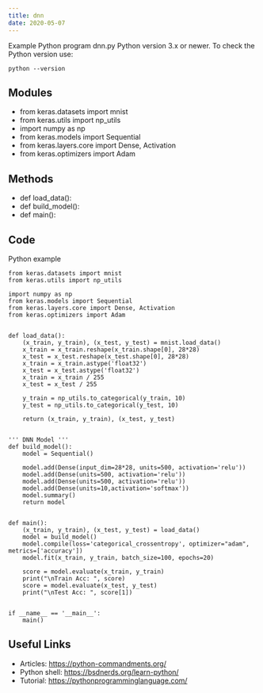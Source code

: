 ```yaml
---
title: dnn
date: 2020-05-07
---
```

Example Python program dnn.py
Python version 3.x or newer.
To check the Python version use:

    python --version

## Modules

* from keras.datasets import mnist
* from keras.utils import np_utils
* import numpy as np
* from keras.models import Sequential
* from keras.layers.core import Dense, Activation
* from keras.optimizers import Adam

## Methods

* def load_data():
* def build_model():
* def main():

## Code

Python example

    from keras.datasets import mnist
    from keras.utils import np_utils
    
    import numpy as np
    from keras.models import Sequential
    from keras.layers.core import Dense, Activation
    from keras.optimizers import Adam
    
    
    def load_data():
        (x_train, y_train), (x_test, y_test) = mnist.load_data()
        x_train = x_train.reshape(x_train.shape[0], 28*28)
        x_test = x_test.reshape(x_test.shape[0], 28*28)
        x_train = x_train.astype('float32')
        x_test = x_test.astype('float32')
        x_train = x_train / 255
        x_test = x_test / 255
    
        y_train = np_utils.to_categorical(y_train, 10)
        y_test = np_utils.to_categorical(y_test, 10)
    
        return (x_train, y_train), (x_test, y_test)
    
    
    ''' DNN Model '''
    def build_model():
        model = Sequential()
    
        model.add(Dense(input_dim=28*28, units=500, activation='relu'))
        model.add(Dense(units=500, activation='relu'))
        model.add(Dense(units=500, activation='relu'))
        model.add(Dense(units=10,activation='softmax'))
        model.summary()
        return model
    
    
    def main():
        (x_train, y_train), (x_test, y_test) = load_data()
        model = build_model()
        model.compile(loss='categorical_crossentropy', optimizer="adam", metrics=['accuracy'])
        model.fit(x_train, y_train, batch_size=100, epochs=20)
    
        score = model.evaluate(x_train, y_train)
        print("\nTrain Acc: ", score)
        score = model.evaluate(x_test, y_test)
        print("\nTest Acc: ", score[1])
    
    
    if __name__ == '__main__':
        main()
    

## Useful Links

- Articles: https://python-commandments.org/
- Python shell: https://bsdnerds.org/learn-python/
- Tutorial: https://pythonprogramminglanguage.com/
